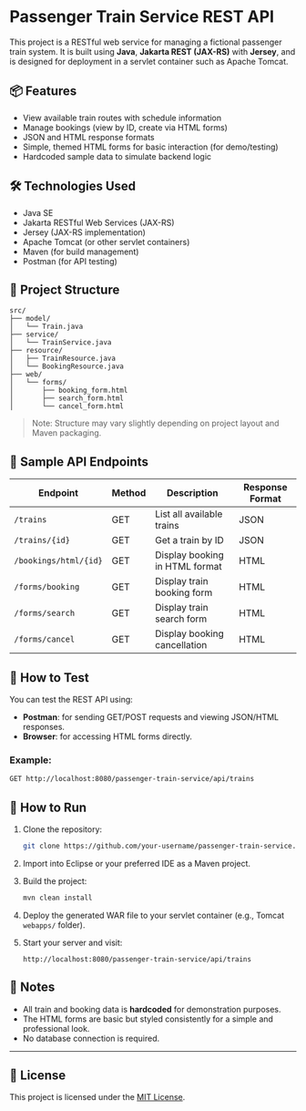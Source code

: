 # Passenger Train Service REST API

This project is a RESTful web service for managing a fictional passenger train system. It is built using **Java**, **Jakarta REST (JAX-RS)** with **Jersey**, and is designed for deployment in a servlet container such as Apache Tomcat.

## 📦 Features

- View available train routes with schedule information
- Manage bookings (view by ID, create via HTML forms)
- JSON and HTML response formats
- Simple, themed HTML forms for basic interaction (for demo/testing)
- Hardcoded sample data to simulate backend logic

## 🛠 Technologies Used

- Java SE
- Jakarta RESTful Web Services (JAX-RS)
- Jersey (JAX-RS implementation)
- Apache Tomcat (or other servlet containers)
- Maven (for build management)
- Postman (for API testing)

## 📁 Project Structure

```
src/
├── model/
│   └── Train.java
├── service/
│   └── TrainService.java
├── resource/
│   ├── TrainResource.java
│   └── BookingResource.java
├── web/
│   └── forms/
│       ├── booking_form.html
│       ├── search_form.html
│       └── cancel_form.html
```

> Note: Structure may vary slightly depending on project layout and Maven packaging.

## 🚂 Sample API Endpoints

| Endpoint                        | Method | Description                     | Response Format |
|-------------------------------|--------|---------------------------------|-----------------|
| `/trains`                     | GET    | List all available trains       | JSON            |
| `/trains/{id}`                | GET    | Get a train by ID               | JSON            |
| `/bookings/html/{id}`         | GET    | Display booking in HTML format  | HTML            |
| `/forms/booking`              | GET    | Display train booking form      | HTML            |
| `/forms/search`               | GET    | Display train search form       | HTML            |
| `/forms/cancel`              | GET    | Display booking cancellation    | HTML            |

## 🧪 How to Test

You can test the REST API using:
- **Postman**: for sending GET/POST requests and viewing JSON/HTML responses.
- **Browser**: for accessing HTML forms directly.

### Example:
```bash
GET http://localhost:8080/passenger-train-service/api/trains
```

## 🚀 How to Run

1. Clone the repository:
   ```bash
   git clone https://github.com/your-username/passenger-train-service.git
   ```

2. Import into Eclipse or your preferred IDE as a Maven project.

3. Build the project:
   ```bash
   mvn clean install
   ```

4. Deploy the generated WAR file to your servlet container (e.g., Tomcat `webapps/` folder).

5. Start your server and visit:
   ```
   http://localhost:8080/passenger-train-service/api/trains
   ```

## 📌 Notes

- All train and booking data is **hardcoded** for demonstration purposes.
- The HTML forms are basic but styled consistently for a simple and professional look.
- No database connection is required.

---

## 📄 License

This project is licensed under the [MIT License](LICENSE).